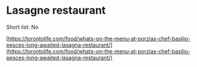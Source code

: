 # Lasagne restaurant

Short list: No

[https://torontolife.com/food/whats-on-the-menu-at-porzias-chef-basilio-pesces-long-awaited-lasagna-restaurant/](https://torontolife.com/food/whats-on-the-menu-at-porzias-chef-basilio-pesces-long-awaited-lasagna-restaurant/)
